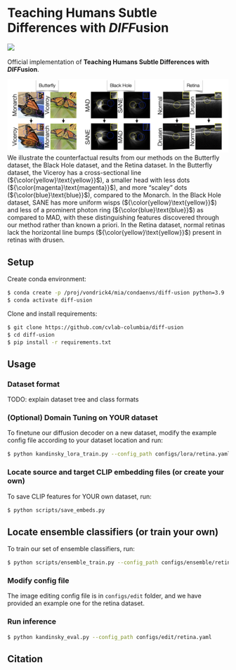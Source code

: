 # Teaching Humans Subtle Differences with *DIFF*usion
<!-- <a href="https://openreview.net/forum?id=rm9ewAwLTR&referrer=%5BAuthor%20Console%5D(%2Fgroup%3Fid%3Dthecvf.com%2FICCV%2F2025%2FConference%2FAuthors%23your-submissions)"><img src="https://img.shields.io/badge/arXiv-2308.02669-b31b1b.svg" height=20.5></a> -->
<a href="https://diff-usion.cs.columbia.edu/"><img src="https://img.shields.io/static/v1?label=Project&message=Website&color=red" height=20.5></a> 

Official implementation of **Teaching Humans Subtle Differences with *DIFF*usion**.

![](assets/teaser.png)
We illustrate the counterfactual results from our methods on the Butterfly dataset, the Black
Hole dataset, and the Retina dataset. In the Butterfly dataset, the Viceroy has a cross-sectional line (${\color{yellow}\text{yellow}}$), a smaller head with less dots
(${\color{magenta}\text{magenta}}$), and more “scaley” dots (${\color{blue}\text{blue}}$), compared to the Monarch. In the Black Hole dataset, SANE has more uniform wisps (${\color{yellow}\text{yellow}}$)
and less of a prominent photon ring (${\color{blue}\text{blue}}$) as compared to MAD, with these distinguishing features discovered through our method rather
than known a priori. In the Retina dataset, normal retinas lack the horizontal line bumps (${\color{yellow}\text{yellow}}$) present in retinas with drusen.


## Setup
Create conda environment:
```bash
$ conda create -p /proj/vondrick4/mia/condaenvs/diff-usion python=3.9
$ conda activate diff-usion
```
Clone and install requirements:
```bash
$ git clone https://github.com/cvlab-columbia/diff-usion
$ cd diff-usion
$ pip install -r requirements.txt
```

## Usage
### Dataset format
TODO: explain dataset tree and class formats

### (Optional) Domain Tuning on YOUR dataset
To finetune our diffusion decoder on a new dataset, modify the example config file according to your dataset location and run:
```bash
$ python kandinsky_lora_train.py --config_path configs/lora/retina.yaml
```

### Locate source and target CLIP embedding files (or create your own)
To save CLIP features for YOUR own dataset, run:
```bash
$ python scripts/save_embeds.py
```

## Locate ensemble classifiers (or train your own)
To train our set of ensemble classifiers, run:
```bash
$ python scripts/ensemble_train.py --config_path configs/ensemble/retina.yaml
```

### Modify config file
The image editing config file is in `configs/edit` folder, and we have provided an example one for the retina dataset.

### Run inference
```bash
$ python kandinsky_eval.py --config_path configs/edit/retina.yaml
```

## Citation

